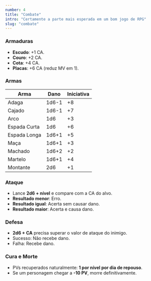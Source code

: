 ```yaml
---
number: 4
title: "Combate"
intro: "Certamente a parte mais esperada em um bom jogo de RPG"
slug: "combate"
---
```

### Armaduras
- **Escudo**: +1 CA.
- **Couro**: +2 CA.
- **Cota**: +4 CA.
- **Placas**: +6 CA (reduz MV em 1).

### Armas

| Arma         | Dano   | Iniciativa |
|--------------|--------|------------|
| Adaga        | 1d6-1  | +8         |
| Cajado       | 1d6-1  | +7         |
| Arco         | 1d6    | +3         |
| Espada Curta | 1d6    | +6         |
| Espada Longa | 1d6+1  | +5         |
| Maça         | 1d6+1  | +3         |
| Machado      | 1d6+2  | +2         |
| Martelo      | 1d6+1  | +4         |
| Montante     | 2d6    | +1         |

### Ataque
- Lance **2d6 + nível** e compare com a CA do alvo.
- **Resultado menor**: Erro.
- **Resultado igual**: Acerta sem causar dano.
- **Resultado maior**: Acerta e causa dano.

### Defesa
- **2d6 + CA** precisa superar o valor de ataque do inimigo.
- Sucesso: Não recebe dano.
- Falha: Recebe dano.

### Cura e Morte
- PVs recuperados naturalmente: **1 por nível por dia de repouso**.
- Se um personagem chegar a **-10 PV**, morre definitivamente.
